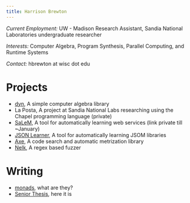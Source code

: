 ```yaml
---
title: Harrison Brewton
---
```


*Current Employment:* UW - Madison Research Assistant, Sandia National Laboratories undergraduate researcher 

*Interests:* Computer Algebra, Program Synthesis, Parallel Computing, and Runtime Systems

*Contact:* hbrewton at wisc dot edu

# Projects

- [dyn](https://github.com/hpbrewton/dyn), A simple computer algebra library
- La Posta, A project at Sandia National Labs researching using the Chapel programming language (private)
- [SaLeM](), A tool for automatically learning web services (link private till ~January)
- [JSON Learner](https://github.com/hpbrewton/Learn-JSON-Schema-From-Example), A tool for automatically learning JSOM libraries
- [Axe](https://github.com/hpbrewton/axe), A code search and automatic metrization library
- [Nelk](https://github.com/hpbrewton/nelk), A regex based fuzzer

# Writing

- [monads](./monads.html), what are they?
- [Senior Thesis](https://github.com/hpbrewton/axe/blob/master/paper/main.pdf), here it is

